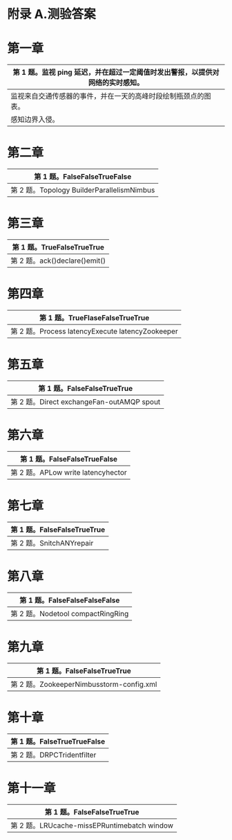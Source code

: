 # 附录 A.测验答案

# 第一章

| 第 1 题。监视 ping 延迟，并在超过一定阈值时发出警报，以提供对网络的实时感知。 |
| --- |
| 监视来自交通传感器的事件，并在一天的高峰时段绘制瓶颈点的图表。 |
| 感知边界入侵。 |

# 第二章

| 第 1 题。FalseFalseTrueFalse |
| --- |
| 第 2 题。Topology BuilderParallelismNimbus |

# 第三章

| 第 1 题。TrueFalseTrueTrue |
| --- |
| 第 2 题。ack()declare()emit() |

# 第四章

| 第 1 题。TrueFlaseFalseTrueTrue |
| --- |
| 第 2 题。Process latencyExecute latencyZookeeper |

# 第五章

| 第 1 题。FalseFalseTrueTrue |
| --- |
| 第 2 题。Direct exchangeFan-outAMQP spout |

# 第六章

| 第 1 题。FalseFalseTrueFalse |
| --- |
| 第 2 题。APLow write latencyhector |

# 第七章

| 第 1 题。FalseFalseTrueTrue |
| --- |
| 第 2 题。SnitchANYrepair |

# 第八章

| 第 1 题。FalseFalseFalseFalse |
| --- |
| 第 2 题。Nodetool compactRingRing |

# 第九章

| 第 1 题。FalseFalseTrueTrue |
| --- |
| 第 2 题。ZookeeperNimbusstorm-config.xml |

# 第十章

| 第 1 题。FalseTrueTrueFalse |
| --- |
| 第 2 题。DRPCTridentfilter |

# 第十一章

| 第 1 题。FalseFalseTrueTrue |
| --- |
| 第 2 题。LRUcache-missEPRuntimebatch window |
